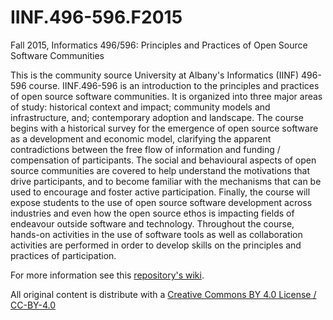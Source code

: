 # IINF.496-596.F2015
Fall 2015, Informatics 496/596: Principles and Practices of Open Source Software Communities

This is the community source University at Albany's Informatics (IINF) 496-596 course. IINF.496-596 is an introduction to the principles and practices of open source software communities. It is organized into three major areas of study: historical context and impact; community models and infrastructure, and; contemporary adoption and landscape. The course begins with a historical survey for the emergence of open source software as a development and economic model, clarifying the apparent contradictions between the free flow of information and funding / compensation of participants. The social and behavioural aspects of open source communities are covered to help understand the motivations that drive participants, and to become familiar with the mechanisms that can be used to encourage and foster active participation. Finally, the course will expose students to the use of open source software development across industries and even how the open source ethos is impacting fields of endeavour outside software and technology. Throughout the course, hands­-on activities in the use of software tools as well as collaboration activities are performed in order to develop skills on the principles and practices of participation.

For more information see this [repository's wiki](https://github.com/profmasson/IINF.496-596.F2015/wiki/Home:-Course-Syllabus).

All original content is distribute with a [Creative Commons BY 4.0 License / CC-BY-4.0](https://creativecommons.org/licenses/by/4.0/)
